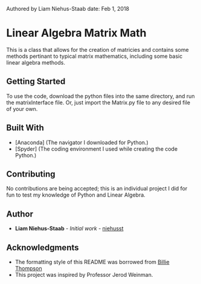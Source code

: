 

Authored by Liam Niehus-Staab
date: Feb 1, 2018

# Linear Algebra Matrix Math

This is a class that allows for the creation of matricies and contains some
methods pertinant to typical matrix mathematics, including some basic linear
algebra methods.

## Getting Started

To use the code, download the python files into the same directory, and run
the matrixInterface file. Or, just import the Matrix.py file to any desired
file of your own.

## Built With

* [Anaconda] (The navigator I downloaded for Python.)
* [Spyder] (The coding environment I used while creating the code Python.)

## Contributing

No contributions are being accepted; this is an individual project I did for
fun to test my knowledge of Python and Linear Algebra. 

## Author

* **Liam Niehus-Staab** - *Initial work* - [niehusst](https://github.com/niehusst)

## Acknowledgments

* The formatting style of this README was borrowed from [Billie Thompson](https://gist.github.com/PurpleBooth/109311bb0361f32d87a2#file-readme-template-md)
* This project was inspired by Professor Jerod Weinman.